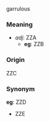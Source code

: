 garrulous
### Meaning
+ _adj_: ZZA
    + __eg__: ZZB

### Origin

ZZC

### Synonym

__eg__: ZZD

+ ZZE



